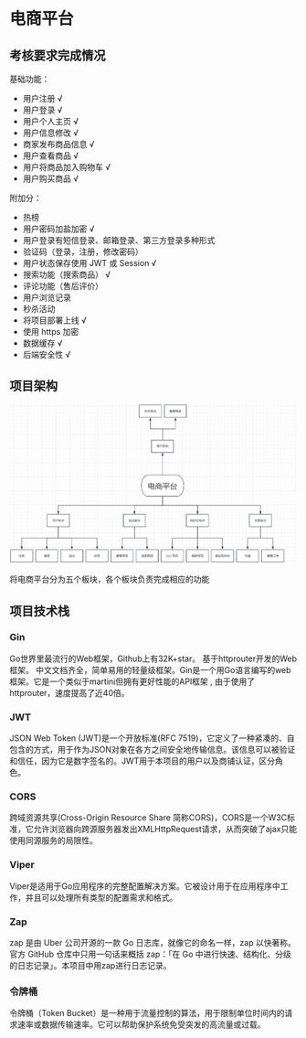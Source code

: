 # 电商平台

## 考核要求完成情况

基础功能：

- 用户注册 √
- 用户登录 √
- 用户个人主页 √
- 用户信息修改 √
- 商家发布商品信息 √
- 用户查看商品 √
- 用户将商品加入购物车 √
- 用户购买商品 √

附加分：

- 热榜
- 用户密码加盐加密 √
- 用户登录有短信登录、邮箱登录、第三方登录多种形式
- 验证码（登录，注册，修改密码）
- 用户状态保存使用 JWT 或 Session √
- 搜索功能（搜索商品） √
- 评论功能（售后评价）
- 用户浏览记录
- 秒杀活动
- 将项目部署上线 √
- 使用 https 加密 
- 数据缓存 √
- 后端安全性 √



## 项目架构

![image](https://github.com/KeiichiKasai/2024Winter/blob/master/Pasted%20image%2020240203204727.png)

将电商平台分为五个板块，各个板块负责完成相应的功能

## 项目技术栈

### Gin

Go世界里最流行的Web框架，Github上有32K+star。 基于httprouter开发的Web框架。 中文文档齐全，简单易用的轻量级框架。Gin是一个用Go语言编写的web框架。它是一个类似于martini但拥有更好性能的API框架 , 由于使用了httprouter，速度提高了近40倍。

### JWT

JSON Web Token (JWT)是一个开放标准(RFC 7519)，它定义了一种紧凑的、自包含的方式，用于作为JSON对象在各方之间安全地传输信息。该信息可以被验证和信任，因为它是数字签名的。JWT用于本项目的用户以及商铺认证，区分角色。

### CORS

跨域资源共享(Cross-Origin Resource Share 简称CORS)，CORS是一个W3C标准，它允许浏览器向跨源服务器发出XMLHttpRequest请求，从而突破了ajax只能使用同源服务的局限性。

### Viper

Viper是适用于Go应用程序的完整配置解决方案。它被设计用于在应用程序中工作，并且可以处理所有类型的配置需求和格式。

### Zap

zap 是由 Uber 公司开源的一款 Go 日志库，就像它的命名一样，zap 以快著称。官方 GitHub 仓库中只用一句话来概括 zap：「在 Go 中进行快速、结构化、分级的日志记录」。本项目中用zap进行日志记录。

### 令牌桶

令牌桶（Token Bucket）是一种用于流量控制的算法，用于限制单位时间内的请求速率或数据传输速率。它可以帮助保护系统免受突发的高流量或过载。